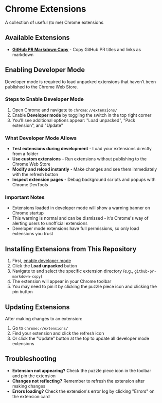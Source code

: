 # Chrome Extensions

A collection of useful (to me) Chrome extensions.

## Available Extensions

- **[GitHub PR Markdown Copy](./github-pr-markdown-copy)** - Copy GitHub PR titles and links as markdown

## Enabling Developer Mode

Developer mode is required to load unpacked extensions that haven't been published to the Chrome Web Store.

### Steps to Enable Developer Mode

1. Open Chrome and navigate to `chrome://extensions/`
2. Enable **Developer mode** by toggling the switch in the top right corner
3. You'll see additional options appear: "Load unpacked", "Pack extension", and "Update"

### What Developer Mode Allows

- **Test extensions during development** - Load your extensions directly from a folder
- **Use custom extensions** - Run extensions without publishing to the Chrome Web Store
- **Modify and reload instantly** - Make changes and see them immediately with the refresh button
- **Inspect extension pages** - Debug background scripts and popups with Chrome DevTools

### Important Notes

- Extensions loaded in developer mode will show a warning banner on Chrome startup
- This warning is normal and can be dismissed - it's Chrome's way of alerting users to unofficial extensions
- Developer mode extensions have full permissions, so only load extensions you trust

## Installing Extensions from This Repository

1. First, [enable developer mode](#enabling-developer-mode)
2. Click the **Load unpacked** button
3. Navigate to and select the specific extension directory (e.g., `github-pr-markdown-copy`)
4. The extension will appear in your Chrome toolbar
5. You may need to pin it by clicking the puzzle piece icon and clicking the pin button

## Updating Extensions

After making changes to an extension:

1. Go to `chrome://extensions/`
2. Find your extension and click the refresh icon
3. Or click the "Update" button at the top to update all developer mode extensions

## Troubleshooting

- **Extension not appearing?** Check the puzzle piece icon in the toolbar and pin the extension
- **Changes not reflecting?** Remember to refresh the extension after making changes
- **Errors loading?** Check the extension's error log by clicking "Errors" on the extension card
